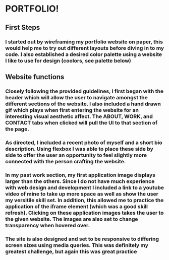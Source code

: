 # PORTFOLIO!

## First Steps
### I started out by wireframing my portfolio website on paper, this would help me to try out different layouts before diving in to my code. I also established a desired color palette using a website I like to use for design (coolors, see palette below) 

## Website functions
### Closely following the provided guidelines, I first began with the header which will allow the user to navigate amongst the different sections of the website. I also included a hand drawn gif which plays when first entering the website for an interesting visual aesthetic affect. The ABOUT, WORK, and CONTACT tabs when clicked will pull the UI to that section of the page.  

### As directed, I included a recent photo of myself and a short bio description. Using flexbox I was able to place these side by side to offer the user an opportunity to feel slightly more connected with the person crafting the website. 

### In my past work section, my first application image displays larger than the others. Since I do not have much experience with web design and development I included a link to a youtube video of mine to take up more space as well as show the user my versitile skill set. In addition, this allowed me to practice the application of the iframe element (which was a good skill refresh). Clicking on these application images takes the user to the given website. The images are also set to change transparency when hovered over.

### The site is also designed and set to be responsive to differing screen sizes using media queries. This was definitely my greatest challenge, but again this was great practice 
